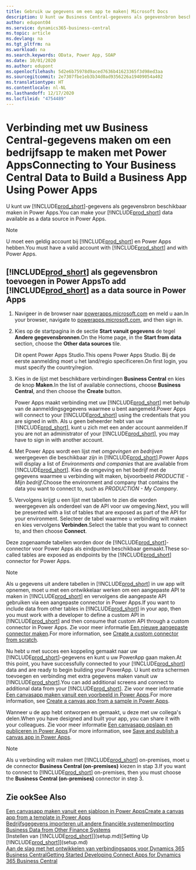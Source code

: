 ```yaml
---
title: Gebruik uw gegevens om een app te maken| Microsoft Docs
description: U kunt uw Business Central-gegevens als gegevensbron beschikbaar maken en een OData-URL van uw webservices opgeven om een bedrijfsapp te maken met Power Apps.
author: edupont04
ms.service: dynamics365-business-central
ms.topic: article
ms.devlang: na
ms.tgt_pltfrm: na
ms.workload: na
ms.search.keywords: OData, Power App, SOAP
ms.date: 10/01/2020
ms.author: edupont
ms.openlocfilehash: 5d2e6b75978d9aced7636b41623365f3d98ed3aa
ms.sourcegitcommit: 2e7307fbe1eb3b34d0ad9356226a19409054a402
ms.translationtype: HT
ms.contentlocale: nl-NL
ms.lasthandoff: 12/17/2020
ms.locfileid: "4754489"
---
```

# <a name="connecting-to-your-business-central-data-to-build-a-business-app-using-power-apps"></a><span data-ttu-id="83cfd-103">Verbinding met uw Business Central-gegevens maken om een bedrijfsapp te maken met Power Apps</span><span class="sxs-lookup"><span data-stu-id="83cfd-103">Connecting to Your Business Central Data to Build a Business App Using Power Apps</span></span>

<span data-ttu-id="83cfd-104">U kunt uw [!INCLUDE[prod_short](includes/prod_short.md)]-gegevens als gegevensbron beschikbaar maken in Power Apps.</span><span class="sxs-lookup"><span data-stu-id="83cfd-104">You can make your [!INCLUDE[prod_short](includes/prod_short.md)] data available as a data source in Power Apps.</span></span>  

> [!NOTE]  
> <span data-ttu-id="83cfd-105">U moet een geldig account bij [!INCLUDE[prod_short](includes/prod_short.md)] en Power Apps hebben.</span><span class="sxs-lookup"><span data-stu-id="83cfd-105">You must have a valid account with [!INCLUDE[prod_short](includes/prod_short.md)] and with Power Apps.</span></span>  

## <a name="to-add-prod_short-as-a-data-source-in-power-apps"></a><span data-ttu-id="83cfd-106">[!INCLUDE[prod_short](includes/prod_short.md)] als gegevensbron toevoegen in Power Apps</span><span class="sxs-lookup"><span data-stu-id="83cfd-106">To add [!INCLUDE[prod_short](includes/prod_short.md)] as a data source in Power Apps</span></span>

1. <span data-ttu-id="83cfd-107">Navigeer in de browser naar [powerapps.microsoft.com](https://powerapps.microsoft.com/) en meld u aan.</span><span class="sxs-lookup"><span data-stu-id="83cfd-107">In your browser, navigate to [powerapps.microsoft.com](https://powerapps.microsoft.com/), and then sign in.</span></span>
2. <span data-ttu-id="83cfd-108">Kies op de startpagina in de sectie **Start vanuit gegevens** de tegel **Andere gegevensbronnen**.</span><span class="sxs-lookup"><span data-stu-id="83cfd-108">On the Home page, in the **Start from data** section, choose the **Other data sources** tile.</span></span>  

    <span data-ttu-id="83cfd-109">Dit opent Power Apps Studio.</span><span class="sxs-lookup"><span data-stu-id="83cfd-109">This opens Power Apps Studio.</span></span> <span data-ttu-id="83cfd-110">Bij de eerste aanmelding moet u het land/regio specificeren.</span><span class="sxs-lookup"><span data-stu-id="83cfd-110">On first login, you must specify the country/region.</span></span>  
3. <span data-ttu-id="83cfd-111">Kies in de lijst met beschikbare verbindingen **Business Central** en kies de knop **Maken**.</span><span class="sxs-lookup"><span data-stu-id="83cfd-111">In the list of available connections, choose **Business Central**, and then choose the **Create** button.</span></span>

    <span data-ttu-id="83cfd-112">Power Apps maakt verbinding met uw [!INCLUDE[prod_short](includes/prod_short.md)] met behulp van de aanmeldingsgegevens waarmee u bent aangemeld.</span><span class="sxs-lookup"><span data-stu-id="83cfd-112">Power Apps will connect to your [!INCLUDE[prod_short](includes/prod_short.md)] using the credentials that you are signed in with.</span></span> <span data-ttu-id="83cfd-113">Als u geen beheerder hebt van uw [!INCLUDE[prod_short](includes/prod_short.md)], kunt u zich met een ander account aanmelden.</span><span class="sxs-lookup"><span data-stu-id="83cfd-113">If you are not an administrator of your [!INCLUDE[prod_short](includes/prod_short.md)], you may have to sign in with another account.</span></span>  

4. <span data-ttu-id="83cfd-114">Met Power Apps wordt een lijst met *omgevingen en bedrijven* weergegeven die beschikbaar zijn in [!INCLUDE[prod_short](includes/prod_short.md)].</span><span class="sxs-lookup"><span data-stu-id="83cfd-114">Power Apps will display a list of *Environments and companies* that are available from [!INCLUDE[prod_short](includes/prod_short.md)].</span></span> <span data-ttu-id="83cfd-115">Kies de omgeving en het bedrijf met de gegevens waarmee u verbinding wilt maken, bijvoorbeeld *PRODUCTIE - Mijn bedrijf*.</span><span class="sxs-lookup"><span data-stu-id="83cfd-115">Choose the environment and company that contains the data you want to connect to, such as *PRODUCTION - My Company*.</span></span>  

5. <span data-ttu-id="83cfd-116">Vervolgens krijgt u een lijst met tabellen te zien die worden weergegeven als onderdeel van de API voor uw omgeving.</span><span class="sxs-lookup"><span data-stu-id="83cfd-116">Next, you will be presented with a list of tables that are exposed as part of the API for your environment.</span></span> <span data-ttu-id="83cfd-117">Selecteer de tabel waarmee u verbinding wilt maken en kies vervolgens **Verbinden**.</span><span class="sxs-lookup"><span data-stu-id="83cfd-117">Select the table that you want to connect to, and then choose **Connect**.</span></span>

<span data-ttu-id="83cfd-118">Deze zogenaamde tabellen worden door de [!INCLUDE[prod_short](includes/prod_short.md)]-connector voor Power Apps als eindpunten beschikbaar gemaakt.</span><span class="sxs-lookup"><span data-stu-id="83cfd-118">These so-called tables are exposed as endpoints by the [!INCLUDE[prod_short](includes/prod_short.md)] connector for Power Apps.</span></span>  

> [!NOTE]
> <span data-ttu-id="83cfd-119">Als u gegevens uit andere tabellen in [!INCLUDE[prod_short](includes/prod_short.md)] in uw app wilt opnemen, moet u met een ontwikkelaar werken om een aangepaste API te maken in [!INCLUDE[prod_short](includes/prod_short.md)] en vervolgens die aangepaste API gebruiken via een aangepaste connector in Power Apps.</span><span class="sxs-lookup"><span data-stu-id="83cfd-119">If you want to include data from other tables in [!INCLUDE[prod_short](includes/prod_short.md)] in your app, then you must work with a developer to define a custom API in [!INCLUDE[prod_short](includes/prod_short.md)] and then consume that custom API through a custom connector in Power Apps.</span></span> <span data-ttu-id="83cfd-120">Zie voor meer informatie [Een nieuwe aangepaste connector maken](/connectors/custom-connectors/define-blank).</span><span class="sxs-lookup"><span data-stu-id="83cfd-120">For more information, see [Create a custom connector from scratch](/connectors/custom-connectors/define-blank).</span></span>  

<span data-ttu-id="83cfd-121">Nu hebt u met succes een koppeling gemaakt naar uw [!INCLUDE[prod_short](includes/prod_short.md)]-gegevens en kunt u uw PowerApp gaan maken.</span><span class="sxs-lookup"><span data-stu-id="83cfd-121">At this point, you have successfully connected to your [!INCLUDE[prod_short](includes/prod_short.md)] data and are ready to begin building your PowerApp.</span></span> <span data-ttu-id="83cfd-122">U kunt extra schermen toevoegen en verbinding met extra gegevens maken vanuit uw [!INCLUDE[prod_short](includes/prod_short.md)].</span><span class="sxs-lookup"><span data-stu-id="83cfd-122">You can add additional screens and connect to additional data from your [!INCLUDE[prod_short](includes/prod_short.md)].</span></span> <span data-ttu-id="83cfd-123">Zie voor meer informatie [Een canvasapp maken vanuit een voorbeeld in Power Apps](/powerapps/maker/canvas-apps/open-and-run-a-sample-app).</span><span class="sxs-lookup"><span data-stu-id="83cfd-123">For more information, see [Create a canvas app from a sample in Power Apps](/powerapps/maker/canvas-apps/open-and-run-a-sample-app).</span></span>  

<span data-ttu-id="83cfd-124">Wanneer u de app hebt ontworpen en gemaakt, u deze met uw collega's delen.</span><span class="sxs-lookup"><span data-stu-id="83cfd-124">When you have designed and built your app, you can share it with your colleagues.</span></span> <span data-ttu-id="83cfd-125">Zie voor meer informatie [Een canvasapp opslaan en publiceren in Power Apps](/powerapps/maker/canvas-apps/save-publish-app).</span><span class="sxs-lookup"><span data-stu-id="83cfd-125">For more information, see [Save and publish a canvas app in Power Apps](/powerapps/maker/canvas-apps/save-publish-app).</span></span>  

> [!NOTE]
> <span data-ttu-id="83cfd-126">Als u verbinding wilt maken met [!INCLUDE[prod_short](includes/prod_short.md)] on-premises, moet u de connector **Business Central (on-premises)** kiezen in stap 3.</span><span class="sxs-lookup"><span data-stu-id="83cfd-126">If you want to connect to [!INCLUDE[prod_short](includes/prod_short.md)] on-premises, then you must choose the **Business Central (on-premises)** connector in step 3.</span></span>  

## <a name="see-also"></a><span data-ttu-id="83cfd-127">Zie ook</span><span class="sxs-lookup"><span data-stu-id="83cfd-127">See Also</span></span>

[<span data-ttu-id="83cfd-128">Een canvasapp maken vanuit een sjabloon in Power Apps</span><span class="sxs-lookup"><span data-stu-id="83cfd-128">Create a canvas app from a template in Power Apps</span></span>](/powerapps/maker/canvas-apps/get-started-test-drive)  
[<span data-ttu-id="83cfd-129">Bedrijfsgegevens importeren uit andere financiële systemen</span><span class="sxs-lookup"><span data-stu-id="83cfd-129">Importing Business Data from Other Finance Systems</span></span>](across-import-data-configuration-packages.md)  
<span data-ttu-id="83cfd-130">[Instellen van [!INCLUDE[prod_short](includes/prod_short.md)]](setup.md)</span><span class="sxs-lookup"><span data-stu-id="83cfd-130">[Setting Up [!INCLUDE[prod_short](includes/prod_short.md)]](setup.md)</span></span>  
[<span data-ttu-id="83cfd-131">Aan de slag met het ontwikkelen van verbindingsapps voor Dynamics 365 Business Central</span><span class="sxs-lookup"><span data-stu-id="83cfd-131">Getting Started Developing Connect Apps for Dynamics 365 Business Central</span></span>](/dynamics365/business-central/dev-itpro/developer/devenv-develop-connect-apps)  
